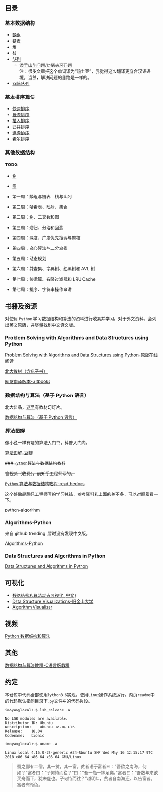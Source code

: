 ## 目录

### 基本数据结构
- [数组]()
- [链表](./Linked_list)
- [堆](./Heap)
- [栈](./Stack)
- [队列](./Queue)
    - [烫手山芋问题/约瑟夫环问题](./Queue/hot_potato)   
        注：很多文章把这个单词译为“热土豆”，我觉得这么翻译更符合汉语语境。当然，解决问题的思路是一样的。
- [双端队列](./Deque)

### 基本排序算法
- [快速排序](sorts/quick_sort)
- [冒泡排序](sorts/bubble_sort)
- [插入排序](sorts/insertion_sort)
- [归并排序](sorts/merge_sort)
- [选择排序](sorts/selection_sort)
- [希尔排序](sorts/shell_sort)

### 其他数据结构
#### TODO:
- [树](./Tree)
- [图](./Graph)

- 第一周：数组与链表、栈与队列
- 第二周：哈希表、映射、集合
- 第二周：树、二叉数和图
- 第三周：递归、分治和回溯
- 第四周：深度、广度优先搜索与剪枝
- 第四周：贪心算法与二分查找
- 第五周：动态规划
- 第六周：并查集、字典树、红黑树和 AVL 树
- 第七周：位运算、布隆过滤器和 LRU Cache
- 第七周：排序、字符串操作串讲

## 书籍及资源

对使用 `Python` 学习数据结构和算法的资料进行收集并学习。对于外文资料，会列出英文原版，并尽量找到中文译文版。

### Problem Solving with Algorithms and Data Structures using Python

[Problem Solving with Algorithms and Data Structures using Python-原版在线阅读](https://runestone.academy/runestone/static/pythonds/index.html)

[北大教材（含电子书）](http://gis4g.pku.edu.cn/course/pythonds/)

[网友翻译版本-Gitbooks](https://facert.gitbooks.io/python-data-structure-cn/)

### 数据结构与算法（基于 Python 语言）

北大出品，[这里](http://www.math.pku.edu.cn/teachers/qiuzy/ds_python/courseware/index.htm)有教材幻灯片。

[数据结构与算法（基于 Python 语言）](http://www.math.pku.edu.cn/teachers/qiuzy/ds_python/)

### 算法图解

像小说一样有趣的算法入门书，科普入门向。

[算法图解-豆瓣](https://book.douban.com/subject/26979890/)    

~~### `Python`算法与数据结构教程~~

~~含视频（收费），前知乎工程师写的。~~

[`Python` 算法与数据结构教程-readthedocs](https://python-data-structures-and-algorithms.readthedocs.io/zh/latest/)

这个好像是腾讯工程师写的学习总结，参考资料和上面的差不多，可以对照着看一下。

[python-algorithm](https://hujiaweibujidao.github.io/tags/algorithm/)

### Algorithms-Python

来自 github trending ,暂时没有发现中文版。

[Algorithms-Python](https://github.com/TheAlgorithms/Python)

### Data Structures and Algorithms in Python
[Data Structures and Algorithms in Python](https://doc.lagout.org/programmation/python/Data%20Structures%20and%20Algorithms%20in%20Python%20[Goodrich,%20Tamassia%20&%20Goldwasser%202013-03-18].pdf)

## 可视化

- [数据结构和算法动态可视化 (中文)](https://visualgo.net/zh)
- [Data Structure Visualizations-旧金山大学](https://www.cs.usfca.edu/~galles/visualization/Algorithms.html)
- [Algorithm Visualizer](https://algorithm-visualizer.org/)

## 视频
[Python 数据结构和算法](https://www.bilibili.com/video/av43431667)

## 其他
[数据结构与算法教程-C语言版教程](http://data.biancheng.net/)

## 约定

本仓库中代码全部使用`Python3.6`实现，使用`Linux`操作系统运行。内页`readme`中的代码默认指同目录下`.py`文件中的代码片段。
```
imoyao@local:~$ lsb_release -a

No LSB modules are available.
Distributor ID:	Ubuntu
Description:	Ubuntu 18.04 LTS
Release:	18.04
Codename:	bionic

imoyao@local:~$ uname -a

Linux local 4.15.0-22-generic #24-Ubuntu SMP Wed May 16 12:15:17 UTC 2018 x86_64 x86_64 x86_64 GNU/Linux

```

>蜀之鄙有二僧，其一贫，其一富。贫者语于富者曰：“吾欲之南海，何如？”富者曰：“子何恃而往？”曰：“吾一瓶一钵足矣。”富者曰：“吾数年来欲买舟而下，犹未能也。子何恃而往？”越明年，贫者自南海还，以告富者。富者有惭色。